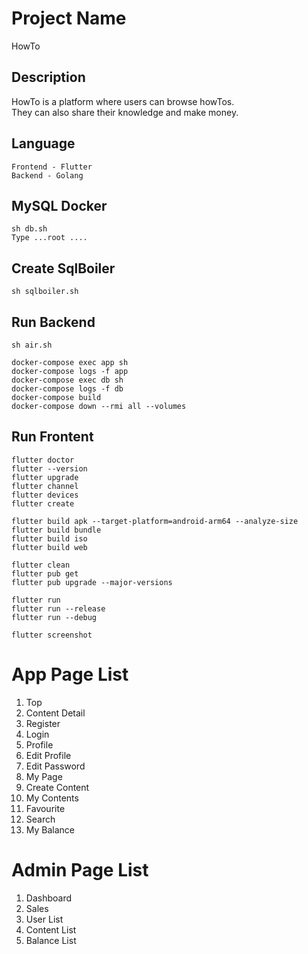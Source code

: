 # Project Name

HowTo

## Description

HowTo is a platform where users can browse howTos. <br/> They can also share their knowledge and make money.

## Language

```
Frontend - Flutter
Backend - Golang
```

## MySQL Docker

```
sh db.sh
Type ...root ....
```

## Create SqlBoiler

```
sh sqlboiler.sh
```

## Run Backend

```
sh air.sh
```

```
docker-compose exec app sh
docker-compose logs -f app
docker-compose exec db sh
docker-compose logs -f db
docker-compose build
docker-compose down --rmi all --volumes
```

## Run Frontent

```
flutter doctor
flutter --version
flutter upgrade
flutter channel
flutter devices
flutter create

flutter build apk --target-platform=android-arm64 --analyze-size
flutter build bundle
flutter build iso
flutter build web

flutter clean
flutter pub get
flutter pub upgrade --major-versions

flutter run
flutter run --release
flutter run --debug

flutter screenshot
```

# App Page List

1. Top
2. Content Detail
3. Register
4. Login
5. Profile
6. Edit Profile
7. Edit Password
8. My Page
9. Create Content
10. My Contents
11. Favourite
12. Search
13. My Balance

# Admin Page List

1. Dashboard
2. Sales
3. User List
4. Content List
5. Balance List
